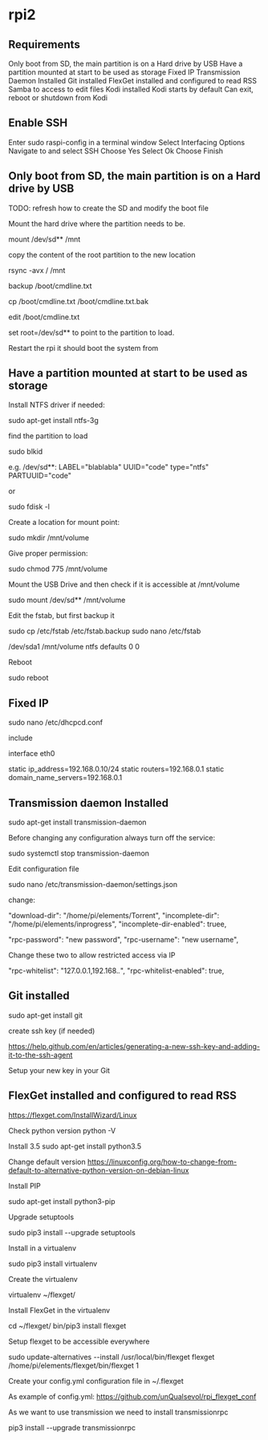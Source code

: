 # rpi2
## Requirements
Only boot from SD, the main partition is on a Hard drive by USB
Have a partition mounted at start to be used as storage
Fixed IP
Transmission Daemon Installed
Git installed
FlexGet installed and configured to read RSS
Samba to access to edit files
Kodi installed
Kodi starts by default
Can exit, reboot or shutdown from Kodi

## Enable SSH
Enter sudo raspi-config in a terminal window
Select Interfacing Options
Navigate to and select SSH
Choose Yes
Select Ok
Choose Finish


## Only boot from SD, the main partition is on a Hard drive by USB
TODO: refresh how to create the SD and modify the boot file

Mount the hard drive where the partition needs to be.

mount /dev/sd** /mnt

copy the content of the root partition to the new location

rsync -avx / /mnt  

backup  /boot/cmdline.txt

cp /boot/cmdline.txt /boot/cmdline.txt.bak

edit /boot/cmdline.txt

set root=/dev/sd** to point to the partition to load.

Restart the rpi it should boot the system from 

## Have a partition mounted at start to be used as storage

Install NTFS driver if needed:

sudo apt-get install ntfs-3g

find the partition to load

sudo blkid

e.g. /dev/sd**: LABEL="blablabla" UUID="code" type="ntfs" PARTUUID="code"

or

sudo fdisk -l

Create a location for mount point:

sudo mkdir /mnt/volume

Give proper permission:

sudo chmod 775 /mnt/volume

Mount the USB Drive and then check if it is accessible at /mnt/volume

sudo mount /dev/sd** /mnt/volume

Edit the fstab, but first backup it

sudo cp /etc/fstab /etc/fstab.backup
sudo nano /etc/fstab

/dev/sda1 /mnt/volume ntfs defaults 0 0

Reboot

sudo reboot

## Fixed IP

sudo nano /etc/dhcpcd.conf

include

interface eth0

static ip_address=192.168.0.10/24
static routers=192.168.0.1
static domain_name_servers=192.168.0.1

## Transmission daemon Installed

sudo apt-get install transmission-daemon

Before changing any configuration always turn off the service:

sudo systemctl stop transmission-daemon

Edit configuration file

sudo nano /etc/transmission-daemon/settings.json

change:
  
"download-dir": "/home/pi/elements/Torrent",
"incomplete-dir": "/home/pi/elements/inprogress",
"incomplete-dir-enabled": truee,

"rpc-password": "new password",
"rpc-username": "new username",
    
Change these two to allow restricted access via IP

"rpc-whitelist": "127.0.0.1,192.168.*.*",
"rpc-whitelist-enabled": true,

## Git installed

sudo apt-get install git

create ssh key (if needed)

https://help.github.com/en/articles/generating-a-new-ssh-key-and-adding-it-to-the-ssh-agent

Setup your new key in your Git
## FlexGet installed and configured to read RSS
https://flexget.com/InstallWizard/Linux

Check python version
python -V

Install 3.5
sudo apt-get install python3.5

Change default version
https://linuxconfig.org/how-to-change-from-default-to-alternative-python-version-on-debian-linux

Install PIP

sudo apt-get install python3-pip

Upgrade setuptools

sudo pip3 install --upgrade setuptools

Install in a virtualenv

sudo pip3 install virtualenv

Create the virtualenv

virtualenv ~/flexget/

Install FlexGet in the virtualenv

cd ~/flexget/
bin/pip3 install flexget

Setup flexget to be accessible everywhere

sudo update-alternatives --install /usr/local/bin/flexget flexget /home/pi/elements/flexget/bin/flexget 1

Create your config.yml configuration file in ~/.flexget

As example of config.yml: https://github.com/unQualsevol/rpi_flexget_conf

As we want to use transmission we need to install transmissionrpc

pip3 install --upgrade transmissionrpc

